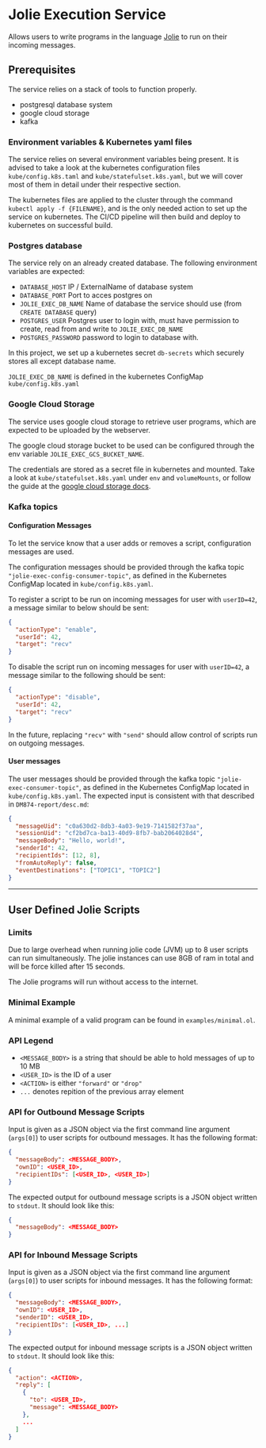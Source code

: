 # Jolie Execution Service

Allows users to write programs in the language [Jolie](https://jolie-lang.org) to run on their incoming messages.

## Prerequisites 

The service relies on a stack of tools to function properly.

* postgresql database system
* google cloud storage
* kafka

### Environment variables & Kubernetes yaml files

The service relies on several environment variables being present. It is advised to take a look at the kubernetes configuration files `kube/config.k8s.taml` and `kube/statefulset.k8s.yaml`, but we will cover most of them in detail under their respective section.

The kubernetes files are applied to the cluster through the command `kubectl apply -f {FILENAME}`, and is the only needed action to set up the service on kubernetes.
The CI/CD pipeline will then build and deploy to kubernetes on successful build.

### Postgres database

The service rely on an already created database. The following environment variables are expected:

* `DATABASE_HOST` IP / ExternalName of database system
* `DATABASE_PORT` Port to acces postgres on
* `JOLIE_EXEC_DB_NAME` Name of database the service should use (from `CREATE DATABASE` query)
* `POSTGRES_USER` Postgres user to login with, must have permission to create, read from and write to `JOLIE_EXEC_DB_NAME`
* `POSTGRES_PASSWORD` password to login to database with.

In this project, we set up a kubernetes secret `db-secrets` which securely stores all except database name.

`JOLIE_EXEC_DB_NAME` is defined in the kubernetes ConfigMap `kube/config.k8s.yaml`

### Google Cloud Storage

The service uses google cloud storage to retrieve user programs, which are expected to be uploaded by the webserver.

The google cloud storage bucket to be used can be configured through the env variable `JOLIE_EXEC_GCS_BUCKET_NAME`.

The credentials are stored as a secret file in kubernetes and mounted.
Take a look at `kube/statefulset.k8s.yaml` under `env` and `volumeMounts`, or follow the guide at the [google cloud storage docs](https://cloud.google.com/storage/docs/reference/libraries#setting_up_authentication).

### Kafka topics

#### Configuration Messages

To let the service know that a user adds or removes a script, configuration messages are used.

The configuration messages should be provided through the kafka topic `"jolie-exec-config-consumer-topic"`, as defined in the Kubernetes ConfigMap located in `kube/config.k8s.yaml`.

To register a script to be run on incoming messages for user with `userID=42`, a message similar to below should be sent:

```JSON
{
  "actionType": "enable",
  "userId": 42,
  "target": "recv"
}
```

To disable the script run on incoming messages for user with `userID=42`, a message similar to the following should be sent:

```JSON
{
  "actionType": "disable",
  "userId": 42,
  "target": "recv"
}
```

In the future, replacing `"recv"` with `"send"` should allow control of scripts run on outgoing messages.

#### User messages

The user messages should be provided through the kafka topic `"jolie-exec-consumer-topic"`, as defined in the Kubernetes ConfigMap located in `kube/config.k8s.yaml`. The expected input is consistent with that described in `DM874-report/desc.md`:

```JSON
{
  "messageUid": "c0a630d2-8db3-4a03-9e19-7141582f37aa",
  "sessionUid": "cf2bd7ca-ba13-40d9-8fb7-bab2064028d4",
  "messageBody": "Hello, world!",
  "senderId": 42,
  "recipientIds": [12, 8],
  "fromAutoReply": false,
  "eventDestinations": ["TOPIC1", "TOPIC2"]
}
```

----

## User Defined Jolie Scripts

### Limits

Due to large overhead when running jolie code (JVM) up to 8 user scripts can run simultaneously.
The jolie instances can use 8GB of ram in total and will be force killed after 15 seconds.

The Jolie programs will run without access to the internet.

### Minimal Example

A minimal example of a valid program can be found in `examples/minimal.ol`.

### API Legend

- `<MESSAGE_BODY>` is a string that should be able to hold messages of up to 10 MB
- `<USER_ID>` is the ID of a user
- `<ACTION>` is either `"forward"` or `"drop"`
- `...` denotes repition of the previous array element

### API for Outbound Message Scripts

Input is given as a JSON object via the first command line argument (`args[0]`) to user scripts for outbound messages. It has the following format:

```JSON
{
  "messageBody": <MESSAGE_BODY>,
  "ownID": <USER_ID>,
  "recipientIDs": [<USER_ID>, <USER_ID>]
}
```

The expected output for outbound message scripts is a JSON object written to `stdout`. It should look like this:

```JSON
{
  "messageBody": <MESSAGE_BODY>
}
```

### API for Inbound Message Scripts

Input is given as a JSON object via the first command line argument (`args[0]`) to user scripts for inbound messages. It has the following format:

```JSON
{
  "messageBody": <MESSAGE_BODY>,
  "ownID": <USER_ID>,
  "senderID": <USER_ID>,
  "recipientIDs": [<USER_ID>, ...]
}
```

The expected output for inbound message scripts is a JSON object written to `stdout`. It should look like this:

```JSON
{
  "action": <ACTION>,
  "reply": [
    {
      "to": <USER_ID>,
      "message": <MESSAGE_BODY>
    },
    ...
  ]
}
```
